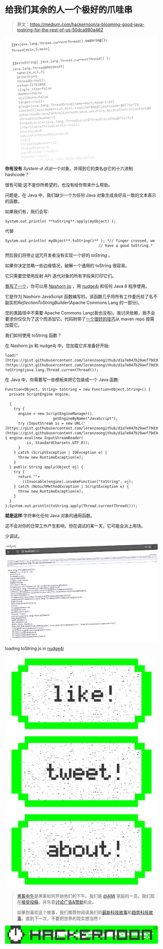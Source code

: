 # 给我们其余的人一个极好的爪哇串

> 原文：<https://medium.com/hackernoon/a-blooming-good-java-tostring-for-the-rest-of-us-50dca980a462>

![](img/7d5410f7fe37d4e6afff28bee131f342.png)

**你有没有** *System-d 点出*一个对象，并得到它的类名@它的十六进制 hashcode？

很有可能:这不是你所希望的，也没有给你带来什么帮助。

问题是，在 Java 中，我们缺少一个为任何 Java 对象生成良好且一致的文本表示的函数。

如果我们有，我们会写:

```
System.out.println( **toString**.apply(myObject) ); 
```

代替

```
System.out.println( myObject**.toString()** ); *// finger crossed, we 
                                           // have a good toString.*
```

然后我们将停止诅咒开发者没有实现一个好的 *toString* 。

如果你决定忽略一些边缘情况，破解一个通用的 toString 很容易。

它只需要您使用反射 API 迭代对象的所有字段来打印它们。

[我写了一个](https://gist.github.com/lorenzoongithub/d1a7e047b29aef79d363b3b56c2e666a)，你可以用 [Nashorn jjs](https://docs.oracle.com/javase/8/docs/technotes/guides/scripting/nashorn/shell.html) ，用 [nudge4j](https://lorenzoongithub.github.io/nudge4j/) 和任何 Java 8 程序使用。

它是作为 Nashorn JavaScript 函数编写的。该函数几乎将所有工作委托给了名不副实的*ReflectionToStringBuilder*(Apache Commons Lang 的一部分)。

您的类路径中不需要 Apache Commons Lang(我也没有)。我讨厌依赖，我不会要求你仅仅为了这个而添加它。代码附带了[一个很好的技巧](http://stackoverflow.com/questions/60764/how-should-i-load-jars-dynamically-at-runtime)从 maven repo 按需加载它。

我们如何使用 toString 函数？

在 Nashorn jjs 和 nudge4j 中，您加载它并准备好开始:

```
load("[https://gist.githubusercontent.com/lorenzoongithub/d1a7e047b29aef79d363b3b56c2e666a/raw/c486452e25d0f419101ae7bddd259240b17f1762/toString.js](https://gist.githubusercontent.com/lorenzoongithub/d1a7e047b29aef79d363b3b56c2e666a/raw/c486452e25d0f419101ae7bddd259240b17f1762/toString.js)")
toString(java.lang.Thread.currentThread());
```

在 Java 中，你需要写一些模板来把它包装成一个 Java 函数:

```
Function<Object, String> toString = new Function<Object,String>() {
  private ScriptEngine engine;

  {
    try {
      engine = new ScriptEngineManager().
                      getEngineByName("JavaScript");
      try (InputStream is = new URL("[https://gist.githubusercontent.com/lorenzoongithub/d1a7e047b29aef79d363b3b56c2e666a/raw/c486452e25d0f419101ae7bddd259240b17f1762/toString.js](https://gist.githubusercontent.com/lorenzoongithub/d1a7e047b29aef79d363b3b56c2e666a/raw/c486452e25d0f419101ae7bddd259240b17f1762/toString.js)").openStream()) { engine.eval(new InputStreamReader(
          is, StandardCharsets.UTF_8));
      }
    } catch (ScriptException | IOException e) {
      throw new RuntimeException(e);
    }
  } public String apply(Object oj) {
    try {
      return ""+
        ((Invocable)engine).invokeFunction("toString", oj);
    } catch (NoSuchMethodException | ScriptException e) {
      throw new RuntimeException(e);
    }
  }
};System.out.println(toString.apply(Thread.currentThread()));
```

**就是这样**:字符串化任何 Java 对象的通用函数。

这不会对你的日常工作产生影响，但在调试的某一天，它可能会派上用场。

少调试。

![](img/96cf97d9fcb036d41137c9a15c1b5209.png)

loading toString.js in [nudge4j](https://lorenzoongithub.github.io/nudge4j/)

[![](img/50ef4044ecd4e250b5d50f368b775d38.png)](http://bit.ly/HackernoonFB)[![](img/979d9a46439d5aebbdcdca574e21dc81.png)](https://goo.gl/k7XYbx)[![](img/2930ba6bd2c12218fdbbf7e02c8746ff.png)](https://goo.gl/4ofytp)

> [黑客中午](http://bit.ly/Hackernoon)是黑客如何开始他们的下午。我们是 [@AMI](http://bit.ly/atAMIatAMI) 家庭的一员。我们现在[接受投稿](http://bit.ly/hackernoonsubmission)，并乐意[讨论广告&赞助](mailto:partners@amipublications.com)机会。
> 
> 如果你喜欢这个故事，我们推荐你阅读我们的[最新科技故事](http://bit.ly/hackernoonlatestt)和[趋势科技故事](https://hackernoon.com/trending)。直到下一次，不要把世界的现实想当然！

![](img/be0ca55ba73a573dce11effb2ee80d56.png)